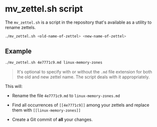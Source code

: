 # mv_zettel.sh script

The `mv_zettel.sh` is a script in the repository that's available as a utility
to rename zettels.

```sh
./mv_zettel.sh <old-name-of-zettel> <new-name-of-zettel>
```

## Example

```sh
./mv_zettel.sh 4e7771c9.md linux-memory-zones
```

> It's optional to specify with or without the `.md` file extension for both the
> old and new zettel name. The script deals with it appropriately.

This will:

- Rename the file `4e7771c9.md` to `linux-memory-zones.md`

- Find all occurrences of `[[4e7771c9]]` among your zettels and
  replace them with `[[linux-memory-zones]]`

- Create a Git commit of **all** your changes.
